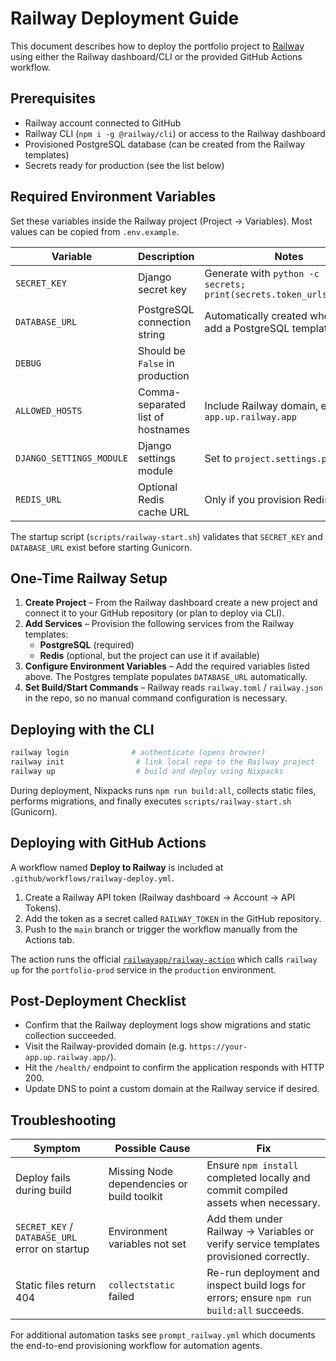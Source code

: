 # Railway Deployment Guide

This document describes how to deploy the portfolio project to [Railway](https://railway.app/) using either the Railway dashboard/CLI or the provided GitHub Actions workflow.

## Prerequisites

- Railway account connected to GitHub
- Railway CLI (`npm i -g @railway/cli`) or access to the Railway dashboard
- Provisioned PostgreSQL database (can be created from the Railway templates)
- Secrets ready for production (see the list below)

## Required Environment Variables

Set these variables inside the Railway project (Project → Variables). Most values can be copied from `.env.example`.

| Variable | Description | Notes |
|----------|-------------|-------|
| `SECRET_KEY` | Django secret key | Generate with `python -c "import secrets; print(secrets.token_urlsafe(50))"` |
| `DATABASE_URL` | PostgreSQL connection string | Automatically created when you add a PostgreSQL template |
| `DEBUG` | Should be `False` in production | |
| `ALLOWED_HOSTS` | Comma-separated list of hostnames | Include Railway domain, e.g. `your-app.up.railway.app` |
| `DJANGO_SETTINGS_MODULE` | Django settings module | Set to `project.settings.production` |
| `REDIS_URL` | Optional Redis cache URL | Only if you provision Redis |

The startup script (`scripts/railway-start.sh`) validates that `SECRET_KEY` and `DATABASE_URL` exist before starting Gunicorn.

## One-Time Railway Setup

1. **Create Project** – From the Railway dashboard create a new project and connect it to your GitHub repository (or plan to deploy via CLI).
2. **Add Services** – Provision the following services from the Railway templates: 
   - **PostgreSQL** (required)
   - **Redis** (optional, but the project can use it if available)
3. **Configure Environment Variables** – Add the required variables listed above. The Postgres template populates `DATABASE_URL` automatically.
4. **Set Build/Start Commands** – Railway reads `railway.toml` / `railway.json` in the repo, so no manual command configuration is necessary.

## Deploying with the CLI

```bash
railway login              # authenticate (opens browser)
railway init                # link local repo to the Railway project
railway up                  # build and deploy using Nixpacks
```

During deployment, Nixpacks runs `npm run build:all`, collects static files, performs migrations, and finally executes `scripts/railway-start.sh` (Gunicorn).

## Deploying with GitHub Actions

A workflow named **Deploy to Railway** is included at `.github/workflows/railway-deploy.yml`.

1. Create a Railway API token (Railway dashboard → Account → API Tokens).
2. Add the token as a secret called `RAILWAY_TOKEN` in the GitHub repository.
3. Push to the `main` branch or trigger the workflow manually from the Actions tab.

The action runs the official [`railwayapp/railway-action`](https://github.com/railwayapp/railway-action) which calls `railway up` for the `portfolio-prod` service in the `production` environment.

## Post-Deployment Checklist

- Confirm that the Railway deployment logs show migrations and static collection succeeded.
- Visit the Railway-provided domain (e.g. `https://your-app.up.railway.app/`).
- Hit the `/health/` endpoint to confirm the application responds with HTTP 200.
- Update DNS to point a custom domain at the Railway service if desired.

## Troubleshooting

| Symptom | Possible Cause | Fix |
|---------|----------------|-----|
| Deploy fails during build | Missing Node dependencies or build toolkit | Ensure `npm install` completed locally and commit compiled assets when necessary. |
| `SECRET_KEY` / `DATABASE_URL` error on startup | Environment variables not set | Add them under Railway → Variables or verify service templates provisioned correctly. |
| Static files return 404 | `collectstatic` failed | Re-run deployment and inspect build logs for errors; ensure `npm run build:all` succeeds. |

For additional automation tasks see `prompt_railway.yml` which documents the end-to-end provisioning workflow for automation agents.
